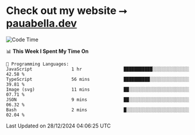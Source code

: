 # Check out my website ⭢ [pauabella.dev](https://pauabella.dev)

<!--START_SECTION:waka-->
![Code Time](http://img.shields.io/badge/Code%20Time-3%2C992%20hrs%2013%20mins-blue)

📊 **This Week I Spent My Time On** 

```text
💬 Programming Languages: 
JavaScript               1 hr                ███████████░░░░░░░░░░░░░░   42.58 % 
TypeScript               56 mins             ██████████░░░░░░░░░░░░░░░   39.81 % 
Image (svg)              11 mins             ██░░░░░░░░░░░░░░░░░░░░░░░   07.71 % 
JSON                     9 mins              ██░░░░░░░░░░░░░░░░░░░░░░░   06.32 % 
Bash                     2 mins              █░░░░░░░░░░░░░░░░░░░░░░░░   02.04 % 
```


 Last Updated on 28/12/2024 04:06:25 UTC
<!--END_SECTION:waka-->
